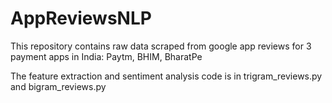 # AppReviewsNLP

This repository contains raw data scraped from google app reviews for 3 payment apps in India: Paytm, BHIM, BharatPe

The feature extraction and sentiment analysis code is in trigram_reviews.py and bigram_reviews.py

